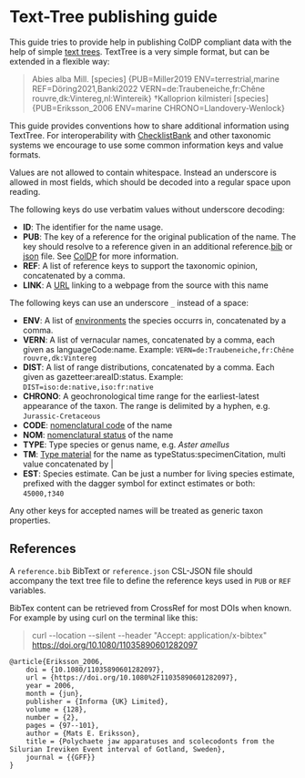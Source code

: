 # Text-Tree publishing guide
This guide tries to provide help in publishing ColDP compliant data with the help of simple [text trees](https://github.com/gbif/text-tree).
TextTree is a very simple format, but can be extended in a flexible way:

> Abies alba Mill. [species] {PUB=Miller2019 ENV=terrestrial,marine REF=Döring2021,Banki2022 VERN=de:Traubeneiche,fr:Chêne rouvre,dk:Vintereg,nl:Wintereik}
> †Kalloprion kilmisteri [species] {PUB=Eriksson_2006 ENV=marine CHRONO=Llandovery-Wenlock}

This guide provides conventions how to share additional information using TextTree.
For interoperability with [ChecklistBank](https://www.checklistbank.org) and other taxonomic systems we encourage to use some common information keys and value formats.

Values are not allowed to contain whitespace. 
Instead an underscore is allowed in most fields, which should be decoded into a regular space upon reading.

The following keys do use verbatim values without underscore decoding:
 - **ID**: The identifier for the name usage. 
 - **PUB**: The key of a reference for the original publication of the name. The key should resolve to a reference given in an additional reference.[bib](https://github.com/CatalogueOfLife/coldp/blob/master/README.md#reference-bibtex) or [json](https://github.com/CatalogueOfLife/coldp/blob/master/README.md#reference-json-csl) file. See [ColDP](https://github.com/CatalogueOfLife/coldp/blob/master/README.md#reference) for more information. 
 - **REF**: A list of reference keys to support the taxonomic opinion, concatenated by a comma. 
 - **LINK**: A [URL](/docs/README.md#link-3) linking to a webpage from the source with this name

 The following keys can use an underscore `_` instead of a space:
 - **ENV**: A list of [environments](/docs/README.md#environment) the species occurrs in, concatenated by a comma.
 - **VERN**: A list of vernacular names, concatenated by a comma, each given as languageCode:name. Example: ```VERN=de:Traubeneiche,fr:Chêne rouvre,dk:Vintereg```
 - **DIST**: A list of range distributions, concatenated by a comma. Each given as gazetteer:areaID:status. Example: ```DIST=iso:de:native,iso:fr:native```
 - **CHRONO**: A geochronological time range for the earliest-latest appearance of the taxon. The range is delimited by a hyphen, e.g. `Jurassic-Cretaceous`
 - **CODE**: [nomenclatural code](/docs/README.md#code) of the name
 - **NOM**: [nomenclatural status](/docs/README.md#status) of the name
 - **TYPE**: Type species or genus name, e.g. *Aster amellus*
 - **TM**: [Type material](/docs/README.md#typematerial) for the name as typeStatus:specimenCitation, multi value concatenated by | 
 - **EST**: Species estimate. Can be just a number for living species estimate, prefixed with the dagger symbol for extinct estimates or both: ```45000,†340```

Any other keys for accepted names will be treated as generic taxon properties.


## References
A `reference.bib` BibText or `reference.json` CSL-JSON file should accompany the text tree file 
to define the reference keys used in `PUB` or `REF` variables.

BibTex content can be retrieved from CrossRef for most DOIs when known.
For example by using curl on the terminal like this:
> curl --location --silent --header "Accept: application/x-bibtex" https://doi.org/10.1080/11035890601282097 

```
@article{Eriksson_2006,
    doi = {10.1080/11035890601282097},
    url = {https://doi.org/10.1080%2F11035890601282097},
    year = 2006,
    month = {jun},
    publisher = {Informa {UK} Limited},
    volume = {128},
    number = {2},
    pages = {97--101},
    author = {Mats E. Eriksson},
    title = {Polychaete jaw apparatuses and scolecodonts from the Silurian Ireviken Event interval of Gotland, Sweden},
    journal = {{GFF}}
}
```
